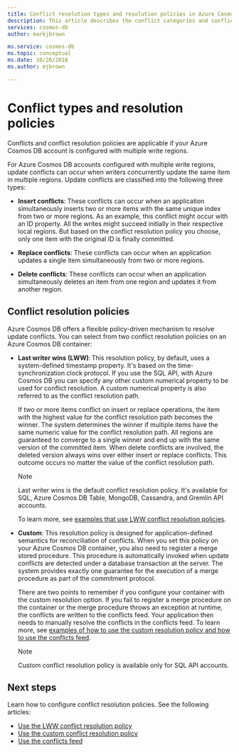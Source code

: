 ```yaml
---
title: Conflict resolution types and resolution policies in Azure Cosmos DB 
description: This article describes the conflict categories and conflict resolution policies in Azure Cosmos DB.
services: cosmos-db
author: markjbrown

ms.service: cosmos-db
ms.topic: conceptual
ms.date: 10/26/2018
ms.author: mjbrown

---
```


# Conflict types and resolution policies

Conflicts and conflict resolution policies are applicable if your Azure Cosmos DB account is configured with multiple write regions.

For Azure Cosmos DB accounts configured with multiple write regions, update conflicts can occur when writers concurrently update the same item in multiple regions. Update conflicts are classified into the following three types:

* **Insert conflicts**: These conflicts can occur when an application simultaneously inserts two or more items with the same unique index from two or more regions. As an example, this conflict might occur with an ID property. All the writes might succeed initially in their respective local regions. But based on the conflict resolution policy you choose, only one item with the original ID is finally committed.

* **Replace conflicts**: These conflicts can occur when an application updates a single item simultaneously from two or more regions.

* **Delete conflicts**: These conflicts can occur when an application simultaneously deletes an item from one region and updates it from another region.

## Conflict resolution policies

Azure Cosmos DB offers a flexible policy-driven mechanism to resolve update conflicts. You can select from two conflict resolution policies on an Azure Cosmos DB container:

- **Last writer wins (LWW)**: This resolution policy, by default, uses a system-defined timestamp property. It's based on the time-synchronization clock protocol. If you use the SQL API, with Azure Cosmos DB you can specify any other custom numerical property to be used for conflict resolution. A custom numerical property is also referred to as the conflict resolution path. 

  If two or more items conflict on insert or replace operations, the item with the highest value for the conflict resolution path becomes the winner. The system determines the winner if multiple items have the same numeric value for the conflict resolution path. All regions are guaranteed to converge to a single winner and end up with the same version of the committed item. When delete conflicts are involved, the deleted version always wins over either insert or replace conflicts. This outcome occurs no matter the value of the conflict resolution path.

  > [!NOTE]
  > Last writer wins is the default conflict resolution policy. It's available for SQL, Azure Cosmos DB Table, MongoDB, Cassandra, and Gremlin API accounts.

  To learn more, see [examples that use LWW conflict resolution policies](how-to-manage-conflicts.md#create-a-last-writer-wins-conflict-resolution-policy).

- **Custom**: This resolution policy is designed for application-defined semantics for reconciliation of conflicts. When you set this policy on your Azure Cosmos DB container, you also need to register a merge stored procedure. This procedure is automatically invoked when update conflicts are detected under a database transaction at the server. The system provides exactly one guarantee for the execution of a merge procedure as part of the commitment protocol.  

  There are two points to remember if you configure your container with the custom resolution option. If you fail to register a merge procedure on the container or the merge procedure throws an exception at runtime, the conflicts are written to the conflicts feed. Your application then needs to manually resolve the conflicts in the conflicts feed. To learn more, see [examples of how to use the custom resolution policy and how to use the conflicts feed](how-to-manage-conflicts.md#create-a-last-writer-wins-conflict-resolution-policy).

  > [!NOTE]
  > Custom conflict resolution policy is available only for SQL API accounts.

## Next steps

Learn how to configure conflict resolution policies. See the following articles:

* [Use the LWW conflict resolution policy](how-to-manage-conflicts.md#create-a-last-writer-wins-conflict-resolution-policy)
* [Use the custom conflict resolution policy](how-to-manage-conflicts.md#create-a-last-writer-wins-conflict-resolution-policy)
* [Use the conflicts feed](how-to-manage-conflicts.md#read-from-a-conflict-feed)
